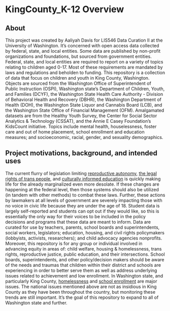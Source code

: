 # KingCounty_K-12 Overview
## About
This project was created by Aaliyah Davis for LIS546 Data Curation II at the University of Washington. It’s concerned with open access data collected by federal, state, and local entities. Some data are published by non-profit organizations and foundations, but sourced from government entities. Federal, state, and local entities are required to report on a variety of topics relating to children aged 0-17. Most of these requirements are mandated by laws and regulations and beholden to funding. This repository is a collection of data that focus on children and youth in King County, Washington. Objects are sourced from the Washington Office of Superintendent of Public Instruction (OSPI), Washington state’s Department of Children, Youth, and Families (DCYF),  the Washington State Health Care Authority - Division of Behavioral Health and Recovery (DBHR), the Washington Department of Health (DOH), the Washington State Liquor and Cannabis Board (LCB), and the Washington State Office of Financial Management (OFM). Amalgamated datasets are from the Healthy Youth Survey, the Center for Social Sector Analytics & Technology (CSSAT), and the Annie E Casey Foundation’s KidsCount initiative. Topics include mental health, houselessness, foster care and out of home placement, school enrollment and education measures; and socioeconomic, racial, gender, and sexuality demographics. 

## Project motivations, background, and intended uses
  The current flurry of legislation limiting [reproductive autonomy](https://www.nytimes.com/2022/07/28/upshot/abortion-bans-states-social-services.html), [the legal rights of trans people](https://www.erininthemorning.com/p/may-anti-trans-legislative-risk-map), and [culturally informed education](https://www.nea.org/advocating-for-change/new-from-nea/culture-wars-impact-public-schools) is quickly making life for the already marginalized even more desolate. If these changes are happening at the federal level, then those systems should also be utilized (in tandem with other methods) to combat these laws. Further, these actions by lawmakers at all levels of government are severely impacting those with no voice in civic life because they are under the age of 18. Student data is largely self-reported and students can opt out if they would like, so this is essentially the only way for their voices to be included in the policy decisions and programs that these data are meant to inform. 
  Data are curated for use by teachers, parents, school boards and superintendents, social workers, legislators; education, housing, and civil rights policymakers (lobbyists, activists, researchers); and child advocacy agencies nonprofits. Moreover, this repository is for any group or individual involved in advancing equity in areas of: child welfare, housing & homelessness, trans rights, reproductive justice, public education, and their intersections. School boards, superintendents, and other policy/decision makers should be aware of the needs and traumas that children within their district and schools are experiencing in order to better serve them as well as address underlying issues related to achievement and low enrollment. In Washington state, and particularly King County, [homelessness](https://www.seattletimes.com/seattle-news/homeless/what-do-you-want-to-know-about-k-12-student-homelessness/) and [school enrollment](https://www.seattletimes.com/education-lab/to-save-money-seattle-may-need-to-close-some-schools) are major issues. The national issues mentioned above are not as insidious in King County as they have been throughout the country, but monitoring these trends are still important. It’s the goal of this repository to expand to all of Washington state and further. 
